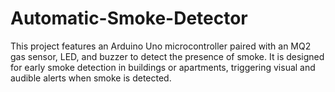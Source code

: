 # Automatic-Smoke-Detector
This project features an Arduino Uno microcontroller paired with an MQ2 gas sensor, LED, and buzzer to detect the presence of smoke. It is designed for early smoke detection in buildings or apartments, triggering visual and audible alerts when smoke is detected.